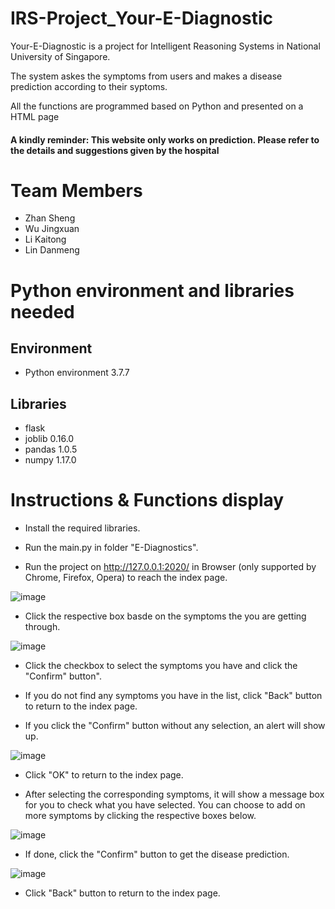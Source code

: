 # IRS-Project_Your-E-Diagnostic

Your-E-Diagnostic is a project for Intelligent Reasoning Systems in National University of Singapore.

The system askes the symptoms from users and makes a disease prediction according to their syptoms.

All the functions are programmed based on Python and presented on a HTML page

#### A kindly reminder: This website only works on prediction. Please refer to the details and suggestions given by the hospital

# Team Members
* Zhan Sheng
* Wu Jingxuan
* Li Kaitong
* Lin Danmeng

# Python environment and libraries needed

## Environment
* Python environment 3.7.7
## Libraries

* flask
* joblib 0.16.0
* pandas 1.0.5
* numpy 1.17.0

# Instructions & Functions display

* Install the required libraries.

* Run the main.py in folder "E-Diagnostics".

* Run the project on http://127.0.0.1:2020/ in Browser (only supported by Chrome, Firefox, Opera) to reach the index page. 

![image](https://github.com/Jingxuaw/IRS-Project-Your-E-Diagnostics/blob/master/e-diagnostic.png)

* Click the respective box basde on the symptoms the you are getting through.

![image](https://github.com/Jingxuaw/IRS-Project-Your-E-Diagnostics/blob/master/example1.png)

* Click the checkbox to select the symptoms you have and click the "Confirm" button".  

* If you do not find any symptoms you have in the list, click "Back" button to return to the index page.

* If you click the "Confirm" button without any selection, an alert will show up.

![image](https://github.com/Jingxuaw/IRS-Project-Your-E-Diagnostics/blob/master/alert.png)

* Click "OK" to return to the index page.

* After selecting the corresponding symptoms, it will show a message box for you to check what you have selected. You can choose to add on more symptoms by clicking the respective boxes below.

![image](https://github.com/Jingxuaw/IRS-Project-Your-E-Diagnostics/blob/master/example2.png)

* If done, click the "Confirm" button to get the disease prediction.

![image](https://github.com/Jingxuaw/IRS-Project-Your-E-Diagnostics/blob/master/example3.png)

* Click "Back" button to return to the index page.



